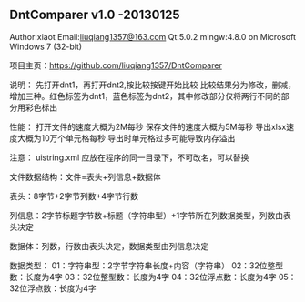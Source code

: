DntComparer v1.0 -20130125
---------------------
Author:xiaot	Email:liuqiang1357@163.com
Qt:5.0.2	mingw:4.8.0
on Microsoft Windows 7 (32-bit)

项目主页：https://github.com/liuqiang1357/DntComparer

说明：
先打开dnt1，再打开dnt2,按比较按键开始比较
比较结果分为修改，删减，增加三种。红色标签为dnt1，蓝色标签为dnt2，其中修改部分仅将两行不同的部分用彩色标出


性能：
打开文件的速度大概为2M每秒 保存文件的速度大概为5M每秒 导出xlsx速度大概为10万个单元格每秒 导出时单元格过多可能导致内存溢出

注意：
uistring.xml 应放在程序的同一目录下，不可改名，可以替换





文件数据结构：文件=表头+列信息+数据体

表头：8字节+2字节列数+4字节行数

列信息：2字节标题字节数+标题（字符串型）+1字节所在列数据类型，列数由表头决定

数据体：列数，行数由表头决定，数据类型由列信息决定

数据类型：
01：字符串型：2字节字符串长度+内容（字符串）
02：32位整型数：长度为4字
03：32位整型数：长度为4字
04：32位浮点数：长度为4字
05：32位浮点数：长度为4字
